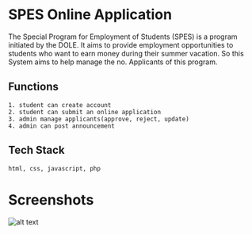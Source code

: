 
# SPES Online Application

The Special Program for Employment of Students (SPES) is a program initiated by the DOLE. It aims to provide employment opportunities to students who want to earn money during their summer vacation. So this System aims to help manage the no. Applicants of this program.


## Functions
    1. student can create account
    2. student can submit an online application
    3. admin manage applicants(approve, reject, update)
    4. admin can post announcement
## Tech Stack

    html, css, javascript, php
# Screenshots
![alt text](http://url/to/img.png)
